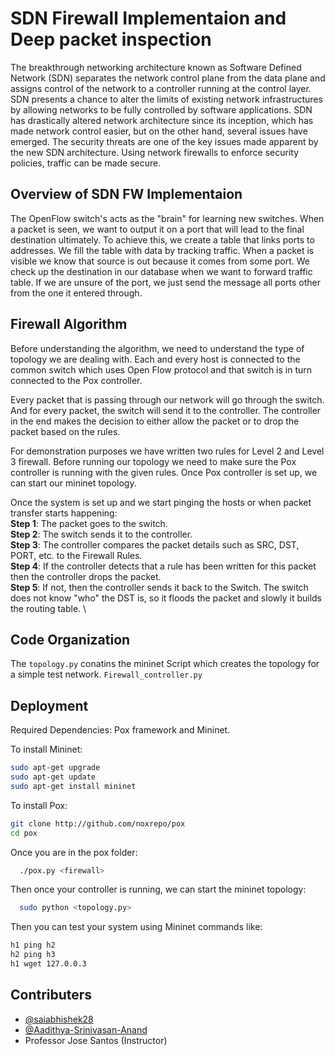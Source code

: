 
# SDN Firewall Implementaion and Deep packet inspection

The breakthrough networking architecture known as Software Defined Network (SDN) separates the network control plane from the data plane and assigns control of the network to a controller running at the control layer.
SDN presents a chance to alter the limits of existing network infrastructures by allowing networks to be fully controlled by software applications.
SDN has drastically altered network architecture since its inception, which has made network control easier, but on the other hand, several issues have emerged.
The security threats are one of the key issues made apparent by the new SDN architecture.
Using network firewalls to enforce security policies, traffic can be made secure. 

## Overview of SDN FW Implementaion

The OpenFlow switch's acts as the "brain" for learning new switches.
When a packet is seen, we want to output it on a port that will lead to the final destination ultimately.
To achieve this, we create a table that links ports to addresses. We fill the table with data by tracking traffic.
When a packet is visible we know that source is out because it comes from some port.
We check up the destination in our database when we want to forward traffic table.
If we are unsure of the port, we just send the message all ports other from the one it entered through.


## Firewall Algorithm

Before understanding the algorithm, we need to understand the type of topology we are dealing with.
Each and every host is connected to the common switch which uses Open Flow protocol and that switch is in turn connected to the Pox controller. 

Every packet that is passing through our network will go through the switch. And for every packet, the switch will send it to the controller. The controller in the end makes the decision to either allow the packet or to drop the packet based on the rules. 

For demonstration purposes we have written two rules for Level 2 and Level 3 firewall. Before running our topology we need to make sure the Pox controller is running with the given rules. Once Pox controller is set up, we can start our mininet topology.

Once the system is set up and we start pinging the hosts or when packet transfer starts happening: \
**Step 1**: The packet goes to the switch. \
**Step 2**: The switch sends it to the controller. \
**Step 3**: The controller compares the packet details such as SRC, DST, PORT, etc. to the Firewall Rules. \
**Step 4**: If the controller detects that a rule has been written for this packet then the controller drops the packet. \
**Step 5**: If not, then the controller sends it back to the Switch. The switch does not know "who" the DST is, so it floods the packet and slowly it builds the routing table. \


## Code Organization

The `topology.py` conatins the mininet Script which creates the topology for a simple test network.
`Firewall_controller.py` 


## Deployment
Required Dependencies: Pox framework and Mininet.

To install Mininet: 
```bash
sudo apt-get upgrade
sudo apt-get update
sudo apt-get install mininet
```

To install Pox:
```bash
git clone http://github.com/noxrepo/pox
cd pox
```

Once you are in the pox folder: 
```bash
  ./pox.py <firewall>
```

Then once your controller is running, we can start the mininet topology:

```bash
  sudo python <topology.py>
```

Then you can test your system using Mininet commands like:
```bash
h1 ping h2
h2 ping h3
h1 wget 127.0.0.3
```


## Contributers

- [@saiabhishek28](https://www.github.com/saiabhishek28)
- [@Aadithya-Srinivasan-Anand](https://github.com/Aadithya-Srinivasan-Anand)
- Professor Jose Santos (Instructor)


